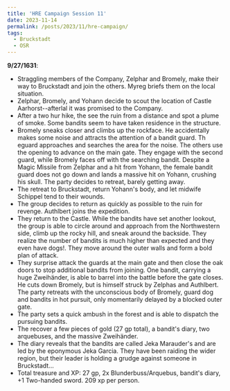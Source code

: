 ```yaml
---
title: 'HRE Campaign Session 11'
date: 2023-11-14
permalink: /posts/2023/11/hre-campaign/
tags:
  - Bruckstadt
  - OSR
---
```



**9/27/1631**:

- Straggling members of the Company, Zelphar and Bromely, make their way to Bruckstadt and join the others. Myreg briefs them on the local situation.
- Zelphar, Bromely, and Yohann decide to scout the location of Castle Aarhorst--afterlal it was promised to the Company.
- After a two hur hike, the see the ruin from a distance and spot a plume of smoke. Some bandits seem to have taken residence in the structure.
- Bromely sneaks closer and climbs up the rockface. He accidentally makes some noise and attracts the attention of a bandit guard. Th eguard approaches and searches the area for the noise. The others use the opening to advance on the main gate. They engage with the second guard, while Bromely faces off with the searching bandit. Despite a Magic Missile from Zelphar and a hit from Yohann, the female bandit guard does not go down and lands a massive hit on Yohann, crushing his skull. The party decides to retreat, barely getting away.
- The retreat to Bruckstadt, return Yohann's body, and let midwife Schippel tend to their wounds. 
- The group decides to return as quickly as possible to the ruin for revenge. Authlbert joins the expedition.
- They return to the Castle. While the bandits have set another lookout, the group is able to circle around and approach from the Northwestern side, climb up the rocky hill, and sneak around the backside. They realize the number of bandits is much higher than expected and they even have dogs!. They move around the outer walls and form a bold plan of attack.
- They surprise attack the guards at the main gate and then close the oak doors to stop additional bandits from joining. One bandit, carrying a huge Zweihänder, is able to barrel into the battle before the gate closes. He cuts down Bromely, but is himself struck by Zelphas and Authlbert. The party retreats with the unconscious body of Bromely, guard dog and bandits in hot pursuit, only momentarily delayed by a blocked outer gate.  
- The party sets a quick ambush in the forest and is able to dispatch the pursuing bandits.
- The recover a few pieces of gold (27 gp total), a bandit's diary, two arquebuses, and the massive Zweihänder.
- The diary reveals that the bandits are called Jeka Marauder's and are led by the eponymous Jeka Garcia. They have been raiding the wider region, but their leader is holding a grudge against someone in Bruckstadt...
- Total treasure and XP: 27 gp, 2x Blunderbuss/Arquebus, bandit's diary, +1 Two-handed sword. 209 xp per person.

